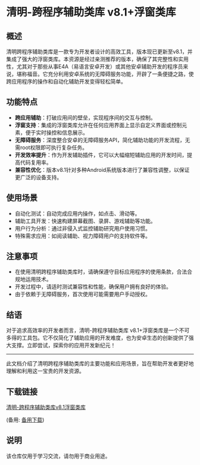 # 清明-跨程序辅助类库 v8.1+浮窗类库

## 概述

清明跨程序辅助类库是一款专为开发者设计的高效工具，版本现已更新至v8.1，并集成了强大的浮窗类库。本资源是经过亲测推荐的版本，确保了其完整性和实用性，尤其对于那些从事E4A（易语言安卓开发）或其他安卓辅助开发的程序员来说，堪称福音。它充分利用安卓系统的无障碍服务功能，开辟了一条便捷之路，使跨应用程序的操作和自动化辅助开发变得轻松简单。

## 功能特点

- **跨应用辅助**：打破应用间的壁垒，实现程序间的交互与控制。
- **浮窗支持**：集成的浮窗类库允许在任何应用界面上显示自定义界面或控制元素，便于实时操控和信息展示。
- **无障碍服务**：深度整合安卓的无障碍服务API，简化辅助功能的开发流程，无需root权限即可执行复杂任务。
- **开发效率提升**：作为开发辅助插件，它可以大幅缩短辅助应用的开发时间，提高代码复用率。
- **兼容性优化**：版本v8.1针对多种Android系统版本进行了兼容性调整，以保证更广泛的设备支持。

## 使用场景

- 自动化测试：自动完成应用内操作，如点击、滑动等。
- 辅助工具开发：快速构建屏幕截图、录屏、游戏辅助等功能。
- 用户行为分析：通过非侵入式监控辅助研究用户使用习惯。
- 特殊需求应用：如阅读辅助、视力障碍用户的支持软件等。

## 注意事项

- 在使用清明跨程序辅助类库时，请确保遵守目标应用程序的使用条款，合法合规地运用技术。
- 开发过程中，请适时测试兼容性和性能，确保用户拥有良好的体验。
- 由于依赖于无障碍服务，首次使用可能需要用户手动授权。

## 结语

对于追求高效率的开发者而言，清明-跨程序辅助类库 v8.1+浮窗类库是一个不可多得的工具包。它不仅简化了辅助应用的开发难度，也为安卓生态的创新提供了强大支撑。立即尝试，探索你的应用开发新纪元！

---

此文档介绍了清明跨程序辅助类库的主要功能和应用场景，旨在帮助开发者更好地理解和利用这一宝贵的开发资源。

## 下载链接
[清明-跨程序辅助类库v8.1浮窗类库](https://pan.quark.cn/s/6ddf976cd74f) 

(备用: [备用下载](https://pan.baidu.com/s/1iDrifPcYgPENkQnaG7a26A?pwd=1234))

## 说明

该仓库仅用于学习交流，请勿用于商业用途。
